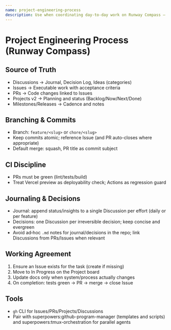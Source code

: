 ```yaml
---
name: project-engineering-process
description: Use when coordinating day-to-day work on Runway Compass — defines source-of-truth, branch naming, CI expectations, and how to journal/record decisions (GitHub Discussions) while keeping Issues for executable work and Projects for status.
---
```


# Project Engineering Process (Runway Compass)

## Source of Truth
- Discussions → Journal, Decision Log, Ideas (categories)
- Issues → Executable work with acceptance criteria
- PRs → Code changes linked to Issues
- Projects v2 → Planning and status (Backlog/Now/Next/Done)
- Milestones/Releases → Cadence and notes

## Branching & Commits
- Branch: `feature/<slug>` or `chore/<slug>`
- Keep commits atomic; reference Issue (and PR auto-closes where appropriate)
- Default merge: squash, PR title as commit subject

## CI Discipline
- PRs must be green (lint/tests/build)
- Treat Vercel preview as deployability check; Actions as regression guard

## Journaling & Decisions
- Journal: append status/insights to a single Discussion per effort (daily or per feature)
- Decisions: one Discussion per irreversible decision; keep concise and evergreen
- Avoid ad‑hoc `.md` notes for journal/decisions in the repo; link Discussions from PRs/Issues when relevant

## Working Agreement
1. Ensure an Issue exists for the task (create if missing)
2. Move to In Progress on the Project board
3. Update docs only when system/process actually changes
4. On completion: tests green → PR → merge → close Issue

## Tools
- `gh` CLI for Issues/PRs/Projects/Discussions
- Pair with superpowers:github-program-manager (templates and scripts) and superpowers:tmux-orchestration for parallel agents

